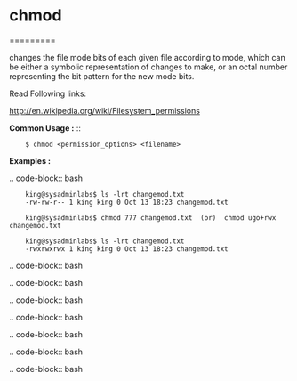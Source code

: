 # chmod
=========

changes the file mode bits of each given file according to mode, which can  be
either  a symbolic representation of changes to make, or an octal number representing the bit pattern for the new mode bits.

Read Following links:

http://en.wikipedia.org/wiki/Filesystem_permissions


**Common Usage :**  ::

		$ chmod <permission_options> <filename>


**Examples :**

.. code-block:: bash

        king@sysadminlabs$ ls -lrt changemod.txt
        -rw-rw-r-- 1 king king 0 Oct 13 18:23 changemod.txt

        king@sysadminlabs$ chmod 777 changemod.txt  (or)  chmod ugo+rwx changemod.txt

        king@sysadminlabs$ ls -lrt changemod.txt
        -rwxrwxrwx 1 king king 0 Oct 13 18:23 changemod.txt





.. code-block:: bash


.. code-block:: bash


.. code-block:: bash


.. code-block:: bash


.. code-block:: bash


.. code-block:: bash


.. code-block:: bash
